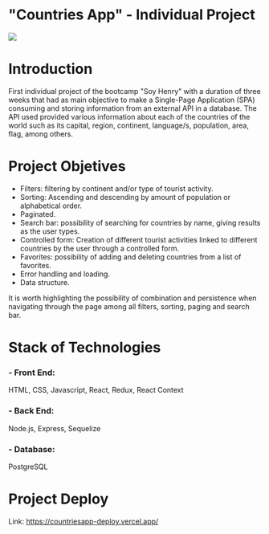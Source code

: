 # "Countries App" - Individual Project

<p align='left'>
    <img src='https://static.wixstatic.com/media/85087f_0d84cbeaeb824fca8f7ff18d7c9eaafd~mv2.png/v1/fill/w_160,h_30,al_c,q_85,usm_0.66_1.00_0.01/Logo_completo_Color_1PNG.webp' </img>
</p>

# Introduction
First individual project of the bootcamp "Soy Henry" with a duration of three weeks that had as main objective to make a Single-Page Application (SPA)  consuming and storing information from an external API in a database. The API used provided various information about each of the countries of the world such as its capital, region, continent, language/s, population, area, flag, among others.


# Project Objetives

- Filters: filtering by continent and/or type of tourist activity.
- Sorting: Ascending and descending by amount of population or alphabetical order.
- Paginated.
- Search bar: possibility of searching for countries by name, giving results as the user types.
- Controlled form: Creation of different tourist activities linked to different countries by the user through a controlled form.
- Favorites: possibility of adding and deleting countries from a list of favorites.
- Error handling and loading.
- Data structure.

It is worth highlighting the possibility of combination and persistence when navigating through the page among all filters, sorting, paging and search bar.

# Stack of Technologies

### - Front End:
HTML, CSS, Javascript, React, Redux, React Context

### - Back End:
Node.js, Express, Sequelize

### - Database:
PostgreSQL

# Project Deploy

Link: https://countriesapp-deploy.vercel.app/


